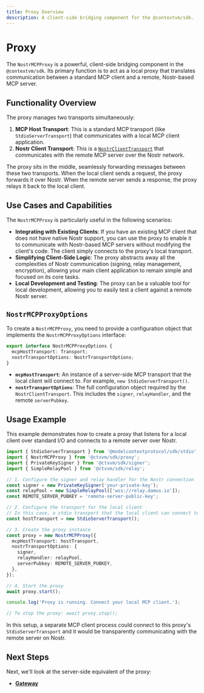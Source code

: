 ```yaml
---
title: Proxy Overview
description: A client-side bridging component for the @contextvm/sdk.
---
```


# Proxy

The `NostrMCPProxy` is a powerful, client-side bridging component in the `@contextvm/sdk`. Its primary function is to act as a local proxy that translates communication between a standard MCP client and a remote, Nostr-based MCP server.

## Functionality Overview

The proxy manages two transports simultaneously:

1.  **MCP Host Transport**: This is a standard MCP transport (like `StdioServerTransport`) that communicates with a local MCP client application.
2.  **Nostr Client Transport**: This is a [`NostrClientTransport`](../transports/nostr-client-transport.md) that communicates with the remote MCP server over the Nostr network.

The proxy sits in the middle, seamlessly forwarding messages between these two transports. When the local client sends a request, the proxy forwards it over Nostr. When the remote server sends a response, the proxy relays it back to the local client.

## Use Cases and Capabilities

The `NostrMCPProxy` is particularly useful in the following scenarios:

-   **Integrating with Existing Clients**: If you have an existing MCP client that does not have native Nostr support, you can use the proxy to enable it to communicate with Nostr-based MCP servers without modifying the client's code. The client simply connects to the proxy's local transport.
-   **Simplifying Client-Side Logic**: The proxy abstracts away all the complexities of Nostr communication (signing, relay management, encryption), allowing your main client application to remain simple and focused on its core tasks.
-   **Local Development and Testing**: The proxy can be a valuable tool for local development, allowing you to easily test a client against a remote Nostr server.

## `NostrMCPProxyOptions`

To create a `NostrMCPProxy`, you need to provide a configuration object that implements the `NostrMCPProxyOptions` interface:

```typescript
export interface NostrMCPProxyOptions {
  mcpHostTransport: Transport;
  nostrTransportOptions: NostrTransportOptions;
}
```

-   **`mcpHostTransport`**: An instance of a server-side MCP transport that the local client will connect to. For example, `new StdioServerTransport()`.
-   **`nostrTransportOptions`**: The full configuration object required by the `NostrClientTransport`. This includes the `signer`, `relayHandler`, and the remote `serverPubkey`.

## Usage Example

This example demonstrates how to create a proxy that listens for a local client over standard I/O and connects to a remote server over Nostr.

```typescript
import { StdioServerTransport } from '@modelcontextprotocol/sdk/stdio';
import { NostrMCPProxy } from '@ctxvm/sdk/proxy';
import { PrivateKeySigner } from '@ctxvm/sdk/signer';
import { SimpleRelayPool } from '@ctxvm/sdk/relay';

// 1. Configure the signer and relay handler for the Nostr connection
const signer = new PrivateKeySigner('your-private-key');
const relayPool = new SimpleRelayPool(['wss://relay.damus.io']);
const REMOTE_SERVER_PUBKEY = 'remote-server-public-key';

// 2. Configure the transport for the local client
// In this case, a stdio transport that the local client can connect to
const hostTransport = new StdioServerTransport();

// 3. Create the proxy instance
const proxy = new NostrMCPProxy({
  mcpHostTransport: hostTransport,
  nostrTransportOptions: {
    signer,
    relayHandler: relayPool,
    serverPubkey: REMOTE_SERVER_PUBKEY,
  },
});

// 4. Start the proxy
await proxy.start();

console.log('Proxy is running. Connect your local MCP client.');

// To stop the proxy: await proxy.stop();
```

In this setup, a separate MCP client process could connect to this proxy's `StdioServerTransport` and it would be transparently communicating with the remote server on Nostr.

## Next Steps

Next, we'll look at the server-side equivalent of the proxy:

-   **[Gateway](../gateway/overview.md)**